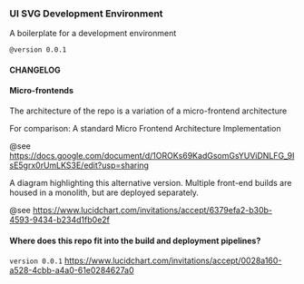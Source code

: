 ### UI SVG Development Environment

A boilerplate for a development environment

`@version 0.0.1`

#### CHANGELOG

#### Micro-frontends

The architecture of the repo is a variation of a micro-frontend architecture

For comparison:
A standard Micro Frontend Architecture Implementation

@see https://docs.google.com/document/d/1OROKs69KadGsomGsYUViDNLFG_9IsE5grx0rUmLKS3E/edit?usp=sharing


A diagram highlighting this alternative version.  Multiple front-end builds are housed in a monolith, but are deployed separately. 

@see https://www.lucidchart.com/invitations/accept/6379efa2-b30b-4593-9434-b234d1fb0e2f


#### Where does this repo fit into the build and deployment pipelines?

`version 0.0.1`
https://www.lucidchart.com/invitations/accept/0028a160-a528-4cbb-a4a0-61e0284627a0